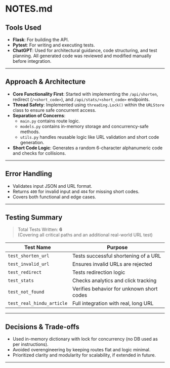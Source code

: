 # NOTES.md

## Tools Used
- **Flask**: For building the API.
- **Pytest**: For writing and executing tests.
- **ChatGPT**: Used for architectural guidance, code structuring, and test planning. All generated code was reviewed and modified manually before integration.

---

## Approach & Architecture

- **Core Functionality First**: Started with implementing the `/api/shorten`, redirect (`/<short_code>`), and `/api/stats/<short_code>` endpoints.
- **Thread Safety**: Implemented using `threading.Lock()` within the `URLStore` class to ensure safe concurrent access.
- **Separation of Concerns**:
  - `main.py` contains route logic.
  - `models.py` contains in-memory storage and concurrency-safe methods.
  - `utils.py` handles reusable logic like URL validation and short code generation.
- **Short Code Logic**: Generates a random 6-character alphanumeric code and checks for collisions.

---

## Error Handling

- Validates input JSON and URL format.
- Returns `400` for invalid input and `404` for missing short codes.
- Covers both functional and edge cases.

---

## Testing Summary

> Total Tests Written: **6**  
(Covering all critical paths and an additional real-world URL test)

| Test Name                  | Purpose                                     |
|---------------------------|---------------------------------------------|
| `test_shorten_url`        | Tests successful shortening of a URL        |
| `test_invalid_url`        | Ensures invalid URLs are rejected           |
| `test_redirect`           | Tests redirection logic                     |
| `test_stats`              | Checks analytics and click tracking         |
| `test_not_found`          | Verifies behavior for unknown short codes   |
| `test_real_hindu_article` | Full integration with real, long URL        |

---

## Decisions & Trade-offs

- Used in-memory dictionary with lock for concurrency (no DB used as per instructions).
- Avoided overengineering by keeping routes flat and logic minimal.
- Prioritized clarity and modularity for scalability, if extended in future.

---

